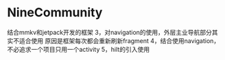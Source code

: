 # NineCommunity
结合mmkv和jetpack开发的框架
3，对navigation的使用，外层主业导航部分其实不适合使用 原因是框架每次都会重新刷新fragment
4，结合使用navigation，不必追求一个项目只用一个activity
5，hilt的引入使用
